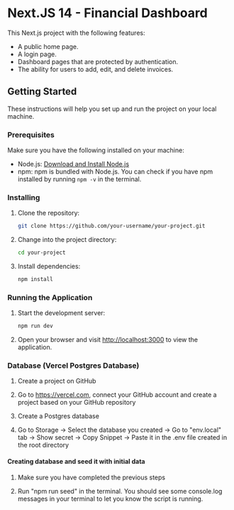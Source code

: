 # Next.JS 14 - Financial Dashboard

This Next.js project with the following features:

- A public home page.
- A login page.
- Dashboard pages that are protected by authentication.
- The ability for users to add, edit, and delete invoices.

## Getting Started

These instructions will help you set up and run the project on your local machine.

### Prerequisites

Make sure you have the following installed on your machine:

- Node.js: [Download and Install Node.js](https://nodejs.org/)
- npm: npm is bundled with Node.js. You can check if you have npm installed by running `npm -v` in the terminal.

### Installing

1. Clone the repository:

    ```bash
    git clone https://github.com/your-username/your-project.git
    ```

2. Change into the project directory:

    ```bash
    cd your-project
    ```

3. Install dependencies:

    ```bash
    npm install
    ```

### Running the Application

1. Start the development server:

    ```bash
    npm run dev
    ```

2. Open your browser and visit [http://localhost:3000](http://localhost:3000) to view the application.


### Database (Vercel Postgres Database)

1. Create a project on GitHub

2. Go to https://vercel.com, connect your GitHub account and create a project based on your GitHub repository

3. Create a Postgres database

4. Go to Storage -> Select the database you created -> Go to "env.local" tab -> Show secret -> Copy Snippet -> Paste it in the .env file created in the root directory

#### Creating database and seed it with initial data

1. Make sure you have completed the previous steps

2. Run "npm run seed" in the terminal. 
You should see some console.log messages in your terminal to let you know the script is running.
